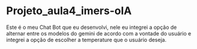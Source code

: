 # Projeto_aula4_imers-oIA
Este é o meu Chat Bot que eu desenvolvi, nele eu integrei a opção de alternar entre os modelos do gemini de acordo com a vontade do usuário e integrei a opção de escolher a temperature que o usuário deseja.
